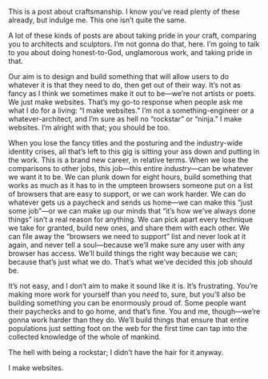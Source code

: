 

This is a post about craftsmanship. I know you’ve read plenty of these already, but indulge me. This one
isn’t quite the same.

A lot of these kinds of posts are about taking pride in your craft, comparing you to architects and sculptors.
I’m not gonna do that, here. I’m going to talk to you about doing honest-to-God, unglamorous work, and
taking pride in that.

Our aim is to design and build something that will allow users to do whatever it is that they need to do, then
get out of their way. It’s not as fancy as I think we sometimes make it out to be—we’re not artists or
poets. We just make websites. That’s my go-to response when people ask me what I do for a living: “I make
websites.” I’m not a something-engineer or a whatever-architect, and I’m sure as hell no “rockstar”
or “ninja.” I make websites. I’m alright with that; you should be too.

When you lose the fancy titles and the posturing and the industry-wide identity crises, all that’s left to
this gig is sitting your ass down and putting in the work. This is a brand new career, in relative terms. When
we lose the comparisons to other jobs, this job—this entire *industry*—can be whatever we want it to be.
We can plunk down for eight hours, build something that works as much as it has to in the umpteen browsers
someone put on a list of browsers that are easy to support, or we can work harder. We can do whatever gets us
a paycheck and sends us home—we can make this “just some job”—or we can make up our minds that
“it’s how we’ve always done things” isn’t a real reason for anything. We can pick apart every
technique we take for granted, build new ones, and share them with each other. We can file away the
“browsers we need to support” list and never look at it again, and never tell a soul—because we’ll
make sure any user with any browser has access. We’ll build things the right way because we can; because
that’s just what we do. That’s what we’ve decided this job should be.

It’s not easy, and I don’t aim to make it sound like it is. It’s frustrating. You’re making more work
for yourself than you *need* to, sure, but you’ll also be building something you can be enormously proud of.
Some people want their paychecks and to go home, and that’s fine. You and me, though—we’re gonna work
harder than they do. We’ll build things that ensure that entire populations just setting foot on the web for
the first time can tap into the collected knowledge of the whole of mankind.

The hell with being a rockstar; I didn’t have the hair for it anyway.

I make websites.